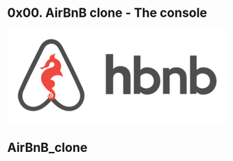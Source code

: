 # 0x00. AirBnB clone - The console

![Logo AirBnb](https://github.com/JuanSebastianGB/AirBnB_clone/blob/main/images/65f4a1dd9c51265f49d0.png?raw=true)

# AirBnB_clone
